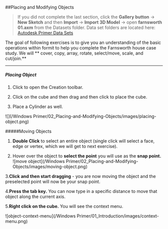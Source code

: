 ##Placing and Modifying Objects

> If you did not complete the last section, click the **Gallery button** -> **New Sketch** and then **Import** -> **Import 3D Model** -> open **farnsworth 01.axm** from the Datasets folder. Data set folders are located here: [Autodesk Primer Data Sets](https://autodesk.app.box.com/s/thavswirrbflit27rbqzl26ljj7fu1uv)

The goal of following exercises is to give you an understanding of the basic operations within formit to help you complete the Farnsworth house case study. We will ** cover, copy, array, rotate, select/move, scale, and cut/join.** 


---
##### Placing Object
1. Click to open the Creation toolbar.

2. Click on the cube and then drag and then click to place the cube.

3. Place a Cylinder as well.

![](/Windows Primer/02_Placing-and-Modifying-Objects/images/placing-object.png)


#####Moving Objects

1. **Double Click** to select an entire object (single click will select a face, edge or vertex, which we will get to next exercise).

2. Hover over the object to **select the point** you will use as the **snap point.**
![move object](/Windows Primer/02_Placing-and-Modifying-Objects/images/moving-object.png)

3.**Click and then start dragging** - you are now moving the object and the preselected point will now be your snap point.

4.**Press the tab key.** You can now type in a specific distance to move that object along the current axis.

5.**Right click on the cube.** You will see the context menu.

![object-context-menu](/Windows Primer/01_Introduction/images/context-menu.png)


